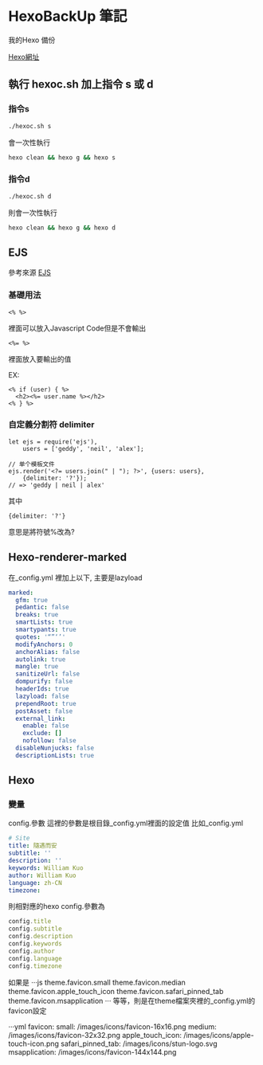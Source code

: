 # HexoBackUp 筆記
我的Hexo 備份

[Hexo網址](www.yuweikuo.top)

## 執行 hexoc.sh 加上指令 s 或 d

### 指令s

```bash
./hexoc.sh s
```

會一次性執行

```bash
hexo clean && hexo g && hexo s 
```

### 指令d

```bash
./hexoc.sh d
```

則會一次性執行

```bash
hexo clean && hexo g && hexo d 
```

## EJS

參考來源
[EJS](https://ejs.bootcss.com/#install)

### 基礎用法

```ejs
<% %>
```
裡面可以放入Javascript Code但是不會輸出

```ejs
<%= %>
```
裡面放入要輸出的值

EX:
```ejs
<% if (user) { %>
  <h2><%= user.name %></h2>
<% } %>
```
### 自定義分割符 delimiter

```ejs
let ejs = require('ejs'),
    users = ['geddy', 'neil', 'alex'];

// 单个模板文件
ejs.render('<?= users.join(" | "); ?>', {users: users},
    {delimiter: '?'});
// => 'geddy | neil | alex'

```
其中 
```ejs
{delimiter: '?'}
```
意思是將符號%改為?

## Hexo-renderer-marked

在_config.yml 裡加上以下, 主要是lazyload
```yml
marked:
  gfm: true
  pedantic: false
  breaks: true
  smartLists: true
  smartypants: true
  quotes: '“”‘’'
  modifyAnchors: 0
  anchorAlias: false
  autolink: true
  mangle: true
  sanitizeUrl: false
  dompurify: false
  headerIds: true
  lazyload: false
  prependRoot: true
  postAsset: false
  external_link:
    enable: false
    exclude: []
    nofollow: false
  disableNunjucks: false
  descriptionLists: true
```
## Hexo 

### 變量

config.參數
這裡的參數是根目錄_config.yml裡面的設定值
比如_config.yml

```yml
# Site
title: 隨遇而安
subtitle: ''
description: ''
keywords: William Kuo
author: William Kuo
language: zh-CN
timezone: 
```

則相對應的hexo config.參數為
```js
config.title
config.subtitle
config.description
config.keywords
config.author
config.language
config.timezone
```

如果是
···js
theme.favicon.small
theme.favicon.median
theme.favicon.apple_touch_icon
theme.favicon.safari_pinned_tab
theme.favicon.msapplication
···
等等，則是在theme檔案夾裡的_config.yml的favicon設定

···yml
favicon:
  small: /images/icons/favicon-16x16.png
  medium: /images/icons/favicon-32x32.png
  apple_touch_icon: /images/icons/apple-touch-icon.png
  safari_pinned_tab: /images/icons/stun-logo.svg
  msapplication: /images/icons/favicon-144x144.png
```
